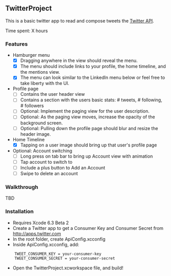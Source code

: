 ## TwitterProject

This is a basic twitter app to read and compose tweets the [Twitter API](https://apps.twitter.com/).

Time spent: X hours

### Features

- Hamburger menu
  - [X] Dragging anywhere in the view should reveal the menu.
  - [X] The menu should include links to your profile, the home timeline, and the mentions view.
  - [X] The menu can look similar to the LinkedIn menu below or feel free to take liberty with the UI.

- Profile page
  - [ ] Contains the user header view
  - [ ] Contains a section with the users basic stats: # tweets, # following, # followers
  - [ ] Optional: Implement the paging view for the user description.
  - [ ] Optional: As the paging view moves, increase the opacity of the background screen.
  - [ ] Optional: Pulling down the profile page should blur and resize the header image.

- Home Timeline
  - [X] Tapping on a user image should bring up that user's profile page

- Optional: Account switching
  - [ ] Long press on tab bar to bring up Account view with animation
  - [ ] Tap account to switch to
  - [ ] Include a plus button to Add an Account
  - [ ] Swipe to delete an account

### Walkthrough
TBD

### Installation
* Requires Xcode 6.3 Beta 2
* Create a Twitter app to get a Consumer Key and Consumer Secret from http://apps.twitter.com
* In the root folder, create ApiConfig.xcconfig
* Inside ApiConfig.xcconfig, add:

````
    TWEET_CONSUMER_KEY = your-consumer-key
    TWEET_CONSUMER_SECRET = your-consumer-secret
````

* Open the TwitterProject.xcworkspace file, and build!

